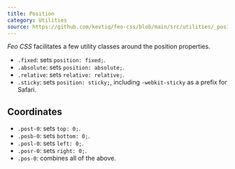 ```yaml
---
title: Position
category: Utilities
source: https://github.com/kevtiq/feo-css/blob/main/src/utilities/_position.scss
---
```


_Feo CSS_ facilitates a few utility classes around the position properties.

- `.fixed`: sets `position: fixed;`.
- `.absolute`: sets `position: absolute;`.
- `.relative`: sets `relative: relative;`.
- `.sticky`: sets `position: sticky;`, including `-webkit-sticky` as a prefix for Safari.

## Coordinates

- `.post-0`: sets `top: 0;`.
- `.posb-0`: sets `bottom: 0;`.
- `.posl-0`: sets `left: 0;`.
- `.posr-0`: sets `right: 0;`.
- `.pos-0`: combines all of the above.
